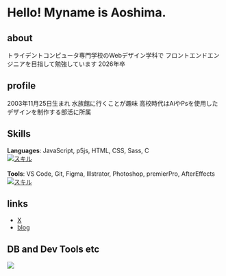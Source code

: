 # Hello! Myname is Aoshima.

## about
トライデントコンピュータ専門学校のWebデザイン学科で
フロントエンドエンジニアを目指して勉強しています
2026年卒

## profile
2003年11月25日生まれ
水族館に行くことが趣味
高校時代はAiやPsを使用したデザインを制作する部活に所属

## Skills
**Languages**: JavaScript, p5js, HTML, CSS, Sass, C
<br>
[![スキル](https://skillicons.dev/icons?i=js,p5js,html,css,sass,c&perline=3)]()
<br>
<br>
**Tools**: VS Code, Git, Figma, Illstrator, Photoshop, premierPro, AfterEffects
<br>
[![スキル](https://skillicons.dev/icons?i=vscode,git,figma,ai,ps,pr,ae&perline=4)]()

## links
- [X](https://x.com/aoshimalobo?s=21)
- [blog](https://aoshima.pupu.jp/blog/)

## DB and Dev Tools etc

<img src="https://skillicons.dev/icons?i=mysql,postgresql,docker,git,github,vscode,linux,aws,azure,figma,nginx" /> <br /><br />
